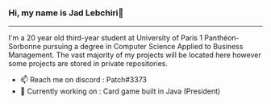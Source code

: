 ### Hi, my name is Jad Lebchiri👋

___

I'm a 20 year old third-year student at University of Paris 1 Panthéon-Sorbonne pursuing a degree in Computer Science Applied to Business Management. The vast majority of my projects will be located here however some projects are stored in private repositories.


- 📫 Reach me on discord : Patch#3373
- 🔭 Currently working on : Card game built in Java (President)
